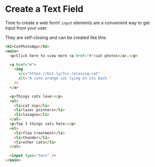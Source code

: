 # Create a Text Field

Time to create a web form!
`input` elements are a convenient way to get input from your user.

They are self-closing and can be created like this:

```html
<h2>CatPhotoApp</h2>
<main>
  <p>Click here to view more <a href="#">cat photos</a>.</p>

  <a href="#">
    <img
      src="https://bit.ly/fcc-relaxing-cat"
      alt="A cute orange cat lying on its back."
    />
  </a>

  <p>Things cats love:</p>
  <ul>
    <li>cat nip</li>
    <li>laser pointers</li>
    <li>lasagna</li>
  </ul>
  <p>Top 3 things cats hate:</p>
  <ol>
    <li>flea treatment</li>
    <li>thunder</li>
    <li>other cats</li>
  </ol>

  <input type="text" />
</main>
```
